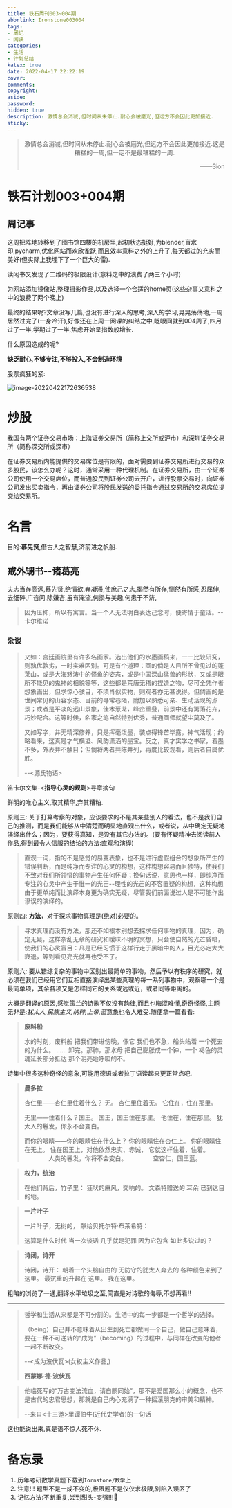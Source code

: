 ```yaml
---
title: 铁石周刊003~004期
abbrlink: Ironstone003004
tags:
- 周记
- 阅读
categories:
- 生活
- 计划总结
katex: true
date: 2022-04-17 22:22:19
cover:
comments:
copyright:
aside:
password:
hidden: true
description: 激情总会消减,但时间从未停止.耐心会被磨光,但远方不会因此更加接近.
sticky:
---
```


> <center>激情总会消减,但时间从未停止.耐心会被磨光,但远方不会因此更加接近.这是糟糕的一周,但一定不是最糟糕的一周.</center>
> <p align="right">——Sion</p>

# 铁石计划003+004期

## 周记事

这周把阵地转移到了图书馆四楼的机房里,起初状态挺好,为blender,盲水印,pycharm,优化网站而欢欣雀跃,而且效率意料之外的上升了,每天都过的充实而美好(但实际上我埋下了一个巨大的雷).

读闲书又发现了二维码的极限设计(意料之中的浪费了两三个小时)

为网站添加镜像站,整理摄影作品,以及选择一个合适的home页(这些杂事又意料之中的浪费了两个晚上)

最终的结果呢?文章没写几篇,也没有进行深入的思考,深入的学习,晃晃荡荡地,一周居然过完了(一身冷汗),好像还在上周一网课的纠结之中,眨眼间就到004周了,四月过了一半,学期过了一半,焦虑开始呈指数般增长.

什么原因造成的呢?

**缺乏耐心,不够专注,不够投入,不会制造环境**

股票疯狂的紧:

![image-20220422172636538](../../../../images/image-20220422172636538.png)

# 炒股

我国有两个证券交易市场：上海证券交易所（简称上交所或沪市）和深圳证券交易所（简称深交所或深市）

在证券交易所内能提供的交易席位是有限的，面对需要到证券交易所进行交易的众多股民，该怎么办呢？这时，通常采用一种代理机制。在证券交易所，由一个证券公司使用一个交易席位，而普通股民到证券公司去开户，进行股票交易时，向证券公司发出买卖指令，再由证券公司将股民发送的委托指令通过交易所的交易席位提交给交易所。



# 名言

目的:**慕先贤**,借古人之智慧,济前进之帆船.

## 戒外甥书--诸葛亮

​	夫志当存高远,慕先贤,绝情欲,弃凝滞,使庶己之志,揭然有所存,恻然有所感,忍屈伸,去细碎,广咨问,除嫌吝,虽有淹流,何损与美趣,何患于不济,

> 因为压抑，所以有寓言。当一个人无法明白表达己念时，便寄情于童话。--卡尔维诺

### 杂谈

> 又如：宫廷画院里有许多名画家。选出他们的水墨画稿来，一一比较研究，则孰优孰劣，一时实难区别。可是有个道理：画的倘是人目所不曾见过的蓬莱山，或是大海怒涛中的怪鱼的姿态，或是中国深山猛兽的形状，又或是眼所不能见的鬼神的相貌等等，这些都是荒唐无稽的捏造之物，尽可全凭作者想象画出，但求惊心骇目，不须肖似实物，则观者亦无甚说得。但倘画的是世间常见的山容水态、目前的寻常巷陌，附加以熟悉可亲、生动活现的点景；或者是平淡的远山景象，佳木葱茏，峰峦重叠，前景中还有篱落花卉，巧妙配合。这等时候，名家之笔自然特别优秀，普通画师就望尘莫及了。
>
> 又如写字，并无精深修养，只是挥毫泼墨，装点得锋芒毕露，神气活现；约略看来，这真是才气横溢、风韵潇洒的墨宝。反之，真才实学之书家，着墨不多，外表并不触目；但倘将两者共陈并列，再度比较观看，则后者自属优胜。
>
> --<源氏物语>

笛卡尔文集-<**指导心灵的规则**>寻章摘句

鲜明的唯心主义,取其精华,弃其糟粕.

原则三: 关于打算考察的对象，应该要求的不是其某些别人的看法，也不是我们自己的推测，而是我们能够从中清楚而明显地直观出什么，或者说，从中确定无疑地演绎出什么；因为，要获得真知，是没有其它办法的。(要有怀疑精神去阅读前人作品,得到最令人信服的结论的方法:直观和演绎)

> 直观一词，指的不是感觉的易变表象，也不是进行虚假组合的想象所产生的错误判断，而是纯净而专注的心灵的构想，这种构想容易而且独特，使我们不致对我们所领悟的事物产生任何怀疑；换句话说，意思也一样，即纯净而专注的心灵中产生于惟一的光芒--理性的光芒的不容置疑的构想，这种构想由于更单纯而比演绎本身更为确实无疑，尽管我们前面说过人是不可能作出谬误的演绎的。

原则四: **方法**，对于探求事物真理是(绝对)必要的。

> 寻求真理而没有方法，那还不如根本别想去探求任何事物的真理，因为，确定无疑，这样杂乱无章的研究和暧昧不明的冥想，只会使自然的光芒昏暗，使我们的心灵盲目：凡是已经习惯于这样行走于黑暗中的人，目光必定大大衰退，等到看见亮光就再也受不了。

原则六: 要从错综复杂的事物中区别出最简单的事物，然后予以有秩序的研究，就必须在我们已经用它们互相直接演绎出某些真理的每一系列事物中，观察哪一个是最简单项，其余各项又是怎样同它的关系或远或近，或者同等距离的。

大概是翻译的原因,感觉策兰的诗歌不仅没有韵律,而且也晦涩难懂,奇奇怪怪,主题无非是:*犹太人,民族主义,纳粹,上帝,蓝*意象也令人难受.随便拿一篇看看:

> **废料船**
>
> 水的时刻，废料船
> 把我们带进傍晚，像它
> 我们也不急，船头站着
> 一个死去的为什么。
> ……
> 卸完。那肺，那水母
> 把自己膨胀成一个钟，一个
> 褐色的灵魂延长部分抵达
> 那个明亮地呼吸的不。

诗集中很多这种奇怪的意象,可能用德语或者拉丁语读起来更正常点吧.

> **曼多拉**
>
> 杏仁里——杏仁里住着什么？
> 无。
> 杏仁里住着无。
> 它住在，住在那里。
>
> 无里——住着什么？国王。
> 国王，国王住在那里。
> 他住在，住在那里。
> 					犹太人的鬈发，你永不会变白。
>
> 而你的眼睛——你的眼睛住在什么上？
> 你的眼睛住在杏仁上。
> 你的眼睛住在无上。
> 住在国王上，对他依然忠实、赤诚，
> 它就这样住着，住着。
> 　　　　人类的鬈发，你将不会变白。
> 　　　　空杏仁，国王蓝。

> **权力，统治**
>
> 在他们背后，竹子里：
> 狂吠的麻风，交响的。
> 文森特赠送的
> 耳朵
> 已到达目的地。

> **一片叶子**
>
> 一片叶子，无树的，
> 献给贝托尔特·布莱希特：
>
> 这算是什么时代
> 当一次谈话
> 几乎就是犯罪
> 因为它包含
> 如此多说过的？

> **诗闭，诗开**
>
> 诗闭，诗开：
> 朝着一个头脑自由的
> 无防守的犹太人奔去的
> 各种颜色来到了
> 这里。
> 最沉重的升起在
> 这里。
> 我在这里。

粗略的浏览了一通,翻译水平垃圾之至,简直是对诗歌的侮辱,不想再看!!

----

> 哲学和生活从来都是不可分割的。生活中的每一步都是一个哲学的选择。
>
> （being）自己并不意味着从出生到死亡都做同一个自己，做自己意味着，要在一种不可逆转的“成为”（becoming）的过程中，与同样在改变的他者一起不断改变。
>
> --<成为波伏瓦>(女权主义作品,)
>
> **西蒙娜·德·波伏瓦**

> 他临死写的“万古变法流血，请自嗣同始”，那不是爱国那么小的概念，也不是古代的忠君思想，那就是自己内心充满了一种摇滚朋克的审美和精神。
>
> --来自<十三邀>里谭伯牛(近代史学者)的一句话

这也能说出来,真是语不惊人死不休.

# 备忘录

1. 历年考研数学真题下载到`Iornstone/数学`上
1. 注意!!! 题型不是一成不变的,极限题不是仅仅求极限,别陷入误区了
1. 记忆方法:不断重复,尝到甜头-变强!!!:muscle:



